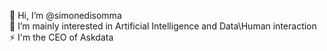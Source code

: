 👋 Hi, I’m @simonedisomma  
👀 I’m mainly interested in Artificial Intelligence and Data\Human interaction  
⚡ I'm the CEO of Askdata
